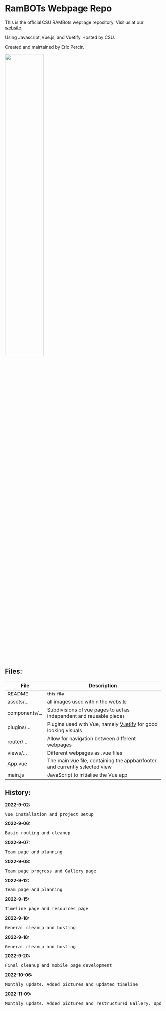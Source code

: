 # RamBOTs Webpage Repo
                   
This is the official CSU RAMBots wepbage repository. 
Visit us at our [website](https://projects-web.engr.colostate.edu/ece-sr-design/AY22/RamBOTs).

Using Javascript, Vue.js, and Vuetify. Hosted by CSU.

Created and maintained by Eric Percin.

<img src="https://user-images.githubusercontent.com/112744753/196563382-2745e707-77d6-42d5-98a0-a29530e21c9a.png" width=50% height=50%>

Files:
------

| File        | Description           |
| ------------- |-------------|
| README      | this file |
| assets/...        | all images used within the website      |
| components/...        | Subdivisions of vue pages to act as independent and reusable pieces      |
| plugins/...        | Plugins used with Vue, namely [Vuetify](https://vuetifyjs.com/en/) for good looking visuals       |
| router/...        | Allow for navigation between different webpages   |
| views/...        | Different webpages as .vue files       |
| App.vue        | The main vue file, containing the appbar/footer and currently selected view      |
| main.js        |  JavaScript to initialise the Vue app     |



  
History:
--------
  
 **2022-9-02:**  
 <pre>Vue installation and project setup</pre>  
 
 **2022-9-06:**  
 <pre>Basic routing and cleanup</pre>  

 **2022-9-07:**  
 <pre>Team page and planning</pre> 
 
 **2022-9-08:**  
 <pre>Team page progress and Gallery page</pre>
 
 **2022-9-12:**  
 <pre>Team page and planning</pre>
  
 **2022-9-15:**  
 <pre>Timeline page and resources page</pre>
 
 **2022-9-18:**  
 <pre>General cleanup and hosting</pre>
 
 **2022-9-18:**  
 <pre>General cleanup and hosting</pre>
 
 **2022-9-20:**  
 <pre>Final cleanup and mobile page development</pre>
 
 **2022-10-06:**  
 <pre>Monthly update. Added pictures and updated timeline</pre>

 **2022-11-09:**  
 <pre>Monthly update. Added pictures and restructured Gallery. Updated timeline</pre>
